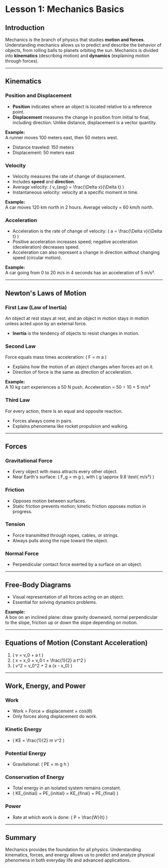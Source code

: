 # Lesson 1: Mechanics Basics

## Introduction
Mechanics is the branch of physics that studies **motion and forces**. Understanding mechanics allows us to predict and describe the behavior of objects, from rolling balls to planets orbiting the sun. Mechanics is divided into **kinematics** (describing motion) and **dynamics** (explaining motion through forces).

---

## Kinematics

### Position and Displacement
- **Position** indicates where an object is located relative to a reference point.
- **Displacement** measures the change in position from initial to final, including direction. Unlike distance, displacement is a vector quantity.

**Example:**  
A runner moves 100 meters east, then 50 meters west.  
- Distance traveled: 150 meters  
- Displacement: 50 meters east

### Velocity
- Velocity measures the rate of change of displacement.
- Includes **speed** and **direction**.  
- Average velocity: \( v_{avg} = \frac{\Delta x}{\Delta t} \)  
- Instantaneous velocity: velocity at a specific moment in time.

**Example:**  
A car moves 120 km north in 2 hours. Average velocity = 60 km/h north.

### Acceleration
- Acceleration is the rate of change of velocity: \( a = \frac{\Delta v}{\Delta t} \)
- Positive acceleration increases speed; negative acceleration (deceleration) decreases speed.
- Acceleration can also represent a change in direction without changing speed (circular motion).

**Example:**  
A car going from 0 to 20 m/s in 4 seconds has an acceleration of 5 m/s².

---

## Newton's Laws of Motion

### First Law (Law of Inertia)
An object at rest stays at rest, and an object in motion stays in motion unless acted upon by an external force.  
- **Inertia** is the tendency of objects to resist changes in motion.

### Second Law
Force equals mass times acceleration: \( F = m a \)  
- Explains how the motion of an object changes when forces act on it.
- Direction of force is the same as direction of acceleration.

**Example:**  
A 10 kg cart experiences a 50 N push. Acceleration = 50 ÷ 10 = 5 m/s²

### Third Law
For every action, there is an equal and opposite reaction.  
- Forces always come in pairs.  
- Explains phenomena like rocket propulsion and walking.

---

## Forces

### Gravitational Force
- Every object with mass attracts every other object.
- Near Earth's surface: \( F_g = m g \), with \( g \approx 9.8 \text{ m/s²} \)

### Friction
- Opposes motion between surfaces.
- Static friction prevents motion; kinetic friction opposes motion in progress.

### Tension
- Force transmitted through ropes, cables, or strings.
- Always pulls along the rope toward the object.

### Normal Force
- Perpendicular contact force exerted by a surface on an object.

---

## Free-Body Diagrams
- Visual representation of all forces acting on an object.
- Essential for solving dynamics problems.

**Example:**  
A box on an inclined plane: draw gravity downward, normal perpendicular to the slope, friction up or down the slope depending on motion.

---

## Equations of Motion (Constant Acceleration)
1. \( v = v_0 + a t \)  
2. \( x = x_0 + v_0 t + \frac{1}{2} a t^2 \)  
3. \( v^2 = v_0^2 + 2 a (x - x_0) \)

---

## Work, Energy, and Power

### Work
- Work = Force × displacement × cos(θ)
- Only forces along displacement do work.

### Kinetic Energy
- \( KE = \frac{1}{2} m v^2 \)

### Potential Energy
- Gravitational: \( PE = m g h \)

### Conservation of Energy
- Total energy in an isolated system remains constant.
- \( KE_{initial} + PE_{initial} = KE_{final} + PE_{final} \)

### Power
- Rate at which work is done: \( P = \frac{W}{t} \)

---

## Summary
Mechanics provides the foundation for all physics. Understanding kinematics, forces, and energy allows us to predict and analyze physical phenomena in both everyday life and advanced applications.